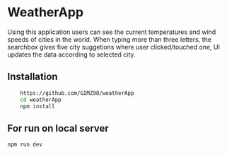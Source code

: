 # WeatherApp

Using this application users can see the current temperatures and wind speeds of cities in the world. When typing more than three letters, the searchbox gives five city suggetions where user clicked/touched one, UI updates the data according to selected city.

## Installation
```cmd
    https://github.com/GIMZ98/weatherApp
    cd weatherApp
    npm install
```

## For run on local server
```cmd
npm run dev